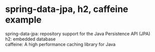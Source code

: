 # spring-data-jpa, h2, caffeine example
spring-data-jpa: repository support for the Java Persistence API (JPA)  
h2: embedded database  
caffeine: A high performance caching library for Java  

